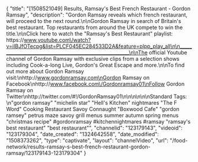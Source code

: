 {
    "title": "[1508521049] Results, Ramsay's Best French Restaurant - Gordon Ramsay",
    "description": "Gordon Ramsay reveals which french restaurant, will proceed to the next round.\n\nGordon Ramsay in search of Britain's best restaurant. Top restaurants from around the UK compete to win the title.\n\nClick here to watch the \"Ramsay's Best Restaurant\" playlist: https:\/\/www.youtube.com\/watch?v=iIBJfOTecpg&list=PLCF045EC284533D2A&feature=plpp_play_all\n\n_________________________________________________________\n\nThe official Youtube channel of Gordon Ramsay with exclusive clips from a selection shows including Cook-a-long Live, Gordon's Great Escape and more.\n\nTo find out more about Gordon Ramsay visit:\nhttp:\/\/www.gordonramsay.com\nGordon Ramsay on Facebook\nhttp:\/\/www.facebook.com\/Gordonramsay01\nFollow Gordon Ramsay on Twitter\nhttp:\/\/twitter.com\/#!\/GordonRamsay01\n\n\n\n\n\nStandard Tags: \n\"gordon ramsay\" \"michelin star\" \"Hell's Kitchen\" nightmares \"The F Word\" Cooking Restaurant Savoy Connaught \"Boxwood Cafe\" \"gordon ramsey\" petrus maze savoy grill menus summer autumn spring menus \"christmas recipe\" #gordonramsay #kitchennightmares #ramsay \"ramsay's best restaurant\" \"best restaurant\"",
    "channelid": "123179143",
    "videoid": "123179304",
    "date_created": "1324642558",
    "date_modified": "1508373262",
    "type": "captivate",
    "layout": "channelVideo",
    "url": "\/food-network\/results-ramsay-s-best-french-restaurant-gordon-ramsay\/123179143-123179304"
}